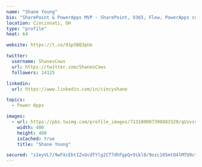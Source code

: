 ```yaml
---
name: "Shane Young"
bio: "SharePoint & PowerApps MVP - SharePoint, O365, Flow, PowerApps consulting? @PowerApps911 | Pure Snark? You found it."
location: Cincinnati, OH
type: "profile"
heat: 64

website: https://t.co/91p5BQ3pUe

twitter:
  username: ShanesCows
  url: https://twitter.com/ShanesCows
  followers: 14125

linkedin:
  url: https://www.linkedin.com/in/cincyshane

topics:
  - Power Apps

images:
  - url: https://pbs.twimg.com/profile_images/713100007398883329/qUzvsvQ3_400x400.jpg
    width: 400
    height: 400
    isCached: true
    title: "Shane Young"

secured: "z2eyVL7/9wFXcEbtIZxUcdTYlg2CT7dhFgpQ+9ikl8/9ozc185mtO4lMTU9ct7b9D4uUa/5tQGpmbPxnhjtfegzb1l2UV2nDUCm2qQyjf1KLAYLR4IxXYIG/Pyx7/dJupgP0TBs52+FmII8jFuca9iWAwVV5GFm8mMzBEhcqgs0ftED77WMsqHHYC+61vyaKYUP5ITRqn97a1GqxAZNuykhSNxxgatFUlPjJsgKKKH5bdbLtqz/C33jBtw/2CvWUi9afyugj6OyOqi1BfgtoEiq18GARARfcIOOjzeyhPRGCofsRZhm4Tx28L5pfr4/5jtbB2uXsabF1vFtd5u3SFqHEVUdR3gx7notjFyjbMTGuEZdNxIy+i/tiW4EnZhnSbuKDBr0J2QPXLIj8xEdjNgAOQfheWHsYFjZc4iJyjOk=;gqCiybBcaGLP8dMrsjObJg=="
---
```


